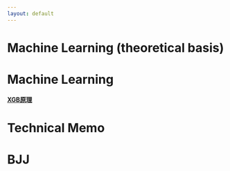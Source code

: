 ```yaml
---
layout: default
---
```


# Machine Learning (theoretical basis)

# Machine Learning
[**XGB原理**](./posts/XGB原理.md)

# Technical Memo

# BJJ